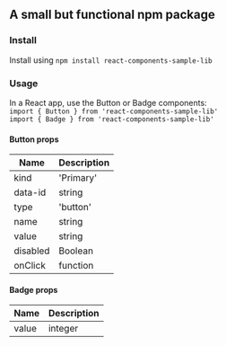## A small but functional npm package


### Install

Install using `npm install react-components-sample-lib`

### Usage 

In a React app, use the Button or Badge components:  
`import { Button } from 'react-components-sample-lib'`  
`import { Badge } from 'react-components-sample-lib'` 

#### Button props

| Name        | Description      
| ----------- | -----------      
| kind        | 'Primary' | 'Outline' | 'Inline' | 'Ghost' | ' Warning'            
| data-id     | string             
| type        | 'button' | 'submit' | 'reset'             
| name        | string             
| value       | string             
| disabled    | Boolean          
| onClick     | function         


#### Badge props

| Name        | Description | 
| ----------- | ----------- |
| value       | integer     |
